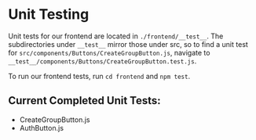 # Unit Testing
Unit tests for our frontend are located in `./frontend/__test__`. The subdirectories under `__test__` mirror those under src, so to find a unit test for 
`src/components/Buttons/CreateGroupButton.js`, navigate to `__test__/components/Buttons/CreateGroupButton.test.js`.

To run our frontend tests, run `cd frontend` and `npm test`.

## Current Completed Unit Tests:
- CreateGroupButton.js
- AuthButton.js
